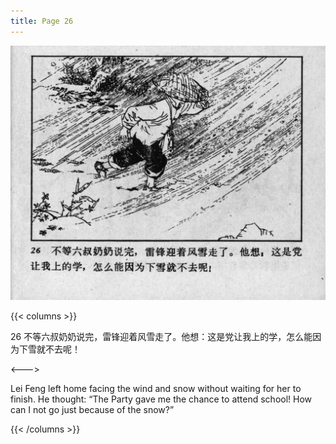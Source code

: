 ```yaml
---
title: Page 26
---
```


![leifeng page](./../../images/leifeng/seifert0522_lf_0033_0.jpg)

{{< columns >}}

26 不等六叔奶奶说完，雷锋迎着风雪走了。他想：这是党让我上的学，怎么能因为下雪就不去呢！

<--->

Lei Feng left home facing the wind and snow without waiting for her to finish. He thought: “The Party gave me the chance to attend school! How can I not go just because of the snow?” 

{{< /columns >}}
